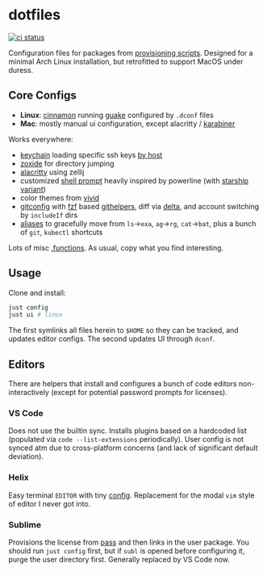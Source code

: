 # dotfiles

[![ci status](https://github.com/clux/dotfiles/actions/workflows/lint.yml/badge.svg)](https://github.com/clux/dotfiles/actions/workflows/lint.yml)

Configuration files for packages from [provisioning scripts](https://github.com/clux/provision).
Designed for a minimal Arch Linux installation, but retrofitted to support MacOS under duress.

## Core Configs

- **Linux**: [cinnamon](https://wiki.archlinux.org/index.php/cinnamon) running [guake](https://wiki.archlinux.org/index.php/Guake) configured by `.dconf` files
- **Mac**: mostly manual ui configuration, except alacritty / [karabiner](https://karabiner-elements.pqrs.org/docs/)

Works everywhere:

- [keychain](https://wiki.archlinux.org/index.php/SSH_keys#Keychain) loading specific ssh keys [by host](https://github.com/clux/dotfiles/blob/658ffb136167730ba272b03fd57c2be4a0bd2cc9/.bash_profile#L10-L16)
- [zoxide](https://github.com/ajeetdsouza/zoxide) for directory jumping
- [alacritty](https://github.com/alacritty/alacritty/) using zellij
- customized [shell prompt](https://github.com/clux/dotfiles/blob/master/.prompt) heavily inspired by powerline (with [starship variant](https://github.com/clux/dotfiles/issues/32))
- color themes from [vivid](https://github.com/sharkdp/vivid)
- [gitconfig](https://github.com/clux/dotfiles/blob/master/.gitconfig) with [fzf](https://github.com/junegunn/fzf) based [githelpers](https://github.com/clux/dotfiles/blob/master/.githelpers), diff via [delta](https://github.com/dandavison/delta), and account switching by `includeIf` dirs
- [aliases](https://github.com/clux/dotfiles/blob/master/.aliases) to gracefully move from `ls`->`exa`, `ag`->`rg`, `cat`->`bat`, plus a bunch of `git`, `kubectl` shortcuts

Lots of misc [.functions](https://github.com/clux/dotfiles/blob/master/.functions). As usual, copy what you find interesting.

## Usage
Clone and install:

```sh
just config
just ui # linux
```

The first symlinks all files herein to `$HOME` so they can be tracked, and updates editor configs. The second updates UI through `dconf`.

## Editors
There are helpers that install and configures a bunch of code editors non-interactively (except for potential password prompts for licenses).

### VS Code
Does not use the builtin sync.
Installs plugins based on a hardcoded list (populated via `code --list-extensions` periodically).
User config is not synced atm due to cross-platform concerns (and lack of significant default deviation).

### Helix
Easy terminal `EDITOR` with tiny [config](https://github.com/clux/dotfiles/blob/master/.config/helix/config.toml). Replacement for the modal `vim` style of editor I never got into.

### Sublime
Provisions the license from [pass](https://www.passwordstore.org/) and then links in the user package. You should run `just config` first, but if `subl` is opened before configuring it, purge the user directory first.
Generally replaced by VS Code now.
